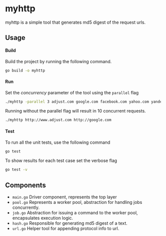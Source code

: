 # myhttp
myhttp is a simple tool that generates  md5 digest of the request urls.
## Usage
#### Build
Build the project by running the following command. 
```sh
go build -o myhttp
```
#### Run
Set the *concurrency* parameter of the tool using the `parallel` flag
```sh
./myhttp -parallel 3 adjust.com google.com facebook.com yahoo.com yandex.com twitter.com reddit.com/r/funny reddit.com/r/notfunny baroquemusiclibrary.com
```
Running without the parallel flag will result in 10 concurrent requests.
```sh
./myhttp http://www.adjust.com http://google.com
```
#### Test
To run all the unit tests, use the following command
```sh
go test
```
To show results for each test case set the verbose flag
```sh
go test -v
```
## Components
- `main.go` Driver component, represents the top layer 
- `pool.go` Represents a worker pool, abstraction for handling jobs concurrently.
- `job.go`  Abstraction for issuing a command to the worker pool, encapsulates execution logic.
- `hash.go` Responsible for generating md5 digest of a text.
- `url.go` Helper tool for appending protocol info to url.  
